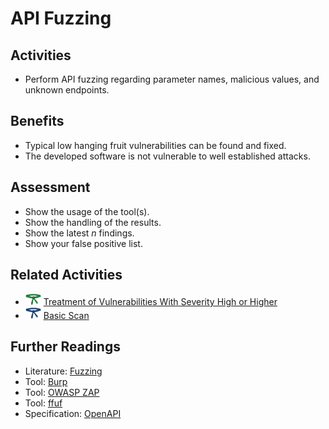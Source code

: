 # API Fuzzing

## Activities

- Perform API fuzzing regarding parameter names, malicious values, and unknown endpoints.

## Benefits

- Typical low hanging fruit vulnerabilities can be found and fixed.
- The developed software is not vulnerable to well established attacks.

## Assessment

- Show the usage of the tool(s).
- Show the handling of the results.
- Show the latest *n* findings.
- Show your false positive list.

## Related Activities

- [<img src="https://raw.githubusercontent.com/AppSecure-nrw/security-belts/assets/belt-img/04_security-belt-green.svg" width="25" />](#) [Treatment of Vulnerabilities With Severity High or Higher](../green/treatment-of-vulnerabilities-with-severity-high-or-higher.md)
- [<img src="https://raw.githubusercontent.com/AppSecure-nrw/security-belts/assets/belt-img/05_security-belt-blue.svg" width="25" />](#) [Basic Scan](../blue/basic-scan.md)

## Further Readings

- Literature: [Fuzzing](https://owasp.org/www-community/Fuzzing)
- Tool: [Burp](https://portswigger.net/burp)
- Tool: [OWASP ZAP](https://www.zaproxy.org/)
- Tool: [ffuf](https://github.com/ffuf/ffuf)
- Specification: [OpenAPI](https://www.openapis.org/)
